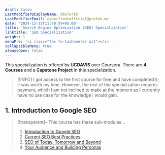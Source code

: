 ```yaml
---
draft: false
LastModifierDisplayName: AbuTurab
LastModifierEmail: cyberfrontofficial@proton.me
date: '2024-12-22T11:40:59+05:00'
title: 'Search Engine Optimization (SEO) Specialization'
linktitle: 'SEO Specialization'
weight: 1
menuPre: '<i class="fas fa-tachometer-alt"></i> '
collapsibleMenu: true
alwaysOpen: false
---
```


This specialization is offered by **UCDAVIS** over Coursera. There are **4 Courses** and a **Capstone Project** in this specialization.

> [!INFO]
> I got access to the first course for free and have completed it; it was worth my time. However, the rest of the specialization requires payment, which I am not inclined to make at the moment as I currently have no use case for the knowledge I would gain. 

## 1. Introduction to Google SEO

>[!transparent]- This course has these sub-modules...
> 
> 1. [Introduction to Google SEO](/digital-marketing/seo-specialization/intro-to-google-seo/introduction-to-google-seo)
> 2. [Current SEO Best Practices](/digital-marketing/seo-specialization/intro-to-google-seo/current-seo-best-practices)
> 3. [SEO of Today, Tomorrow and Beyond](/digital-marketing/seo-specialization/intro-to-google-seo/seo-of-today-tomorrow-and-beyond)
> 4. [Your Audience and Building Personas](/digital-marketing/seo-specialization/intro-to-google-seo/your-audience-and-building-personas)
